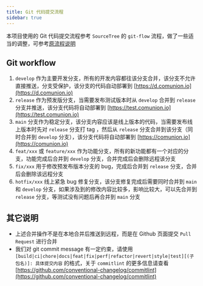 ```yaml
---
title: Git 代码提交流程
sidebar: true
---
```


本项目使用的 Git 代码提交流程参考 `SourceTree` 的 `git-flow` 流程，做了一些适当的调整，可参考[原流程说明](https://www.jianshu.com/p/8a3988057d0f)

## Git workflow

1. `develop` 作为主要开发分支，所有的开发内容都往该分支合并，该分支不允许直接推送，分支受保护，该分支的代码自动部署到 [https://d.comunion.io](https://d.comunion.io)
2. `release` 作为预发版分支，当需要发布测试版本时从 `develop` 合并到 `release` 分支并推送，该分支代码将自动部署到 [https://test.comunion.io](https://test.comunion.io)
3. `main` 分支作为稳定分支，该分支内容应该是线上版本的代码，当需要发布线上版本时先对 `release` 分支打 tag ，然后从 `release` 分支合并到该分支（同时合并到 `develop` 分支），该分支代码将自动部署到 [https://comunion.io](https://comunion.io)
4. `feat/xxx` 或 `feature/xxx` 作为功能分支，所有的新功能都有一个对应的分支，功能完成后合并到 `develop` 分支，合并完成后会删除远程该分支
5. `fix/xxx` 用于修改预发布版本分支的 bug，完成后合并到 `release` 分支，合并后会删除该远程分支
6. `hotfix/xxx` 线上紧急 bug 修复分支，该分支修复完成后需要同时合并到 `main` 和 `develop` 分支，如果涉及到的修改内容比较多，影响比较大，可以先合并到 `release` 分支，等测试没有问题后再合并到 `main` 分支

## 其它说明

- 上述合并操作不是在本地合并后推送到远程，而是在 Github 页面提交 `Pull Request` 进行合并
- 我们对 git commit message 有一定约束，请使用 `[build|ci|chore|docs|feat|fix|perf|refactor|revert|style|test][(子包名)]: 具体提交内容` 的格式，关于 `commitlint` 的更多信息请查看[https://github.com/conventional-changelog/commitlint](https://github.com/conventional-changelog/commitlint)
